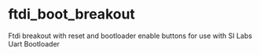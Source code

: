 # ftdi_boot_breakout
Ftdi breakout with reset and bootloader enable buttons for use with SI Labs Uart Bootloader
